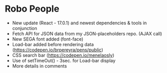 # Robo People	
- New update (React - 17.0.1) and newest dependencies & tools in conjunction	
- Fetch API for JSON data from my JSON-placeholders repo. (AJAX call)	
- New SEGA font added (font-face)	
- Load-bar added before rendering data (https://codepen.io/brpereyra/pens/public)	
- CSS search bar (https://codepen.io/menelaosly)	
- Use of setTimeOut() - 3sec. for Load-bar display	
- More details in comments
